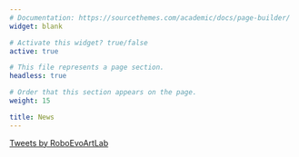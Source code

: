 ```yaml
---
# Documentation: https://sourcethemes.com/academic/docs/page-builder/
widget: blank

# Activate this widget? true/false
active: true

# This file represents a page section.
headless: true

# Order that this section appears on the page.
weight: 15

title: News
---
```


<a class="twitter-timeline" data-height="550" data-dnt="true" href="https://twitter.com/RoboEvoArtLab?ref_src=twsrc%5Etfw">Tweets by RoboEvoArtLab</a> <script async src="https://platform.twitter.com/widgets.js" charset="utf-8"></script>
